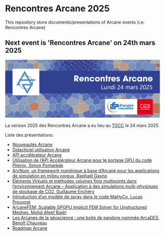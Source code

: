 # Rencontres Arcane 2025

This repository store documents/presentations of Arcane events (i.e. Rencontres Arcane)

## Next event is 'Rencontres Arcane' on 24th mars 2025

<img src="./visuel/BandeauARCANE_2025_V2.jpg" />

La version 2025 des Rencontres Arcane a eu lieu au [TGCC](https://www-hpc.cea.fr/en/TGCC.html) le 24 mars 2025.

Liste des présentations:

- [Nouveautés Arcane](./presentations/RencontresArcane2025_00_Arcane_Features.pdf)
- [Didacticiel utilisation Arcane](./presentations/RencontresArcane2025_01_Arcane_Intro.pdf)
- [API accélérateur Arcane](./presentations/RencontresArcane2025_02_Arcane_GPU.pdf)
- [Utilisation de l’API Accélérateur Arcane pour le portage GPU du code Phénix, Simon Pomarède](./presentations/RencontresArcane2025_03_PhenixAPIAccelerateur.pdf)
- [ArcNum, un framework numérique à base d’Arcane pour les applications de simulation en milieu poreux, Raphaël Gayno](./presentations/RencontresArcane2025_04_ArcNum_Sharc.pdf)
- [Éléments Virtuels et méthodes volumes finis multipoints dans l’environnement Arcane – Application à des simulations multi-physiques de stockage de CO2, Guillaume Enchéry](./presentations/RencontresArcane2025_05_VEF_CO2.pdf)
- [Introduction d’un modèle de spray dans le code MaHyCo, Lucas Prouvost](./presentations/RencontresArcane2025_06_ModeleSprayMaHyCo.pdf)
- [ArcaneFEM: Scalable GPGPU Implicit FEM Solver for Unstructured Meshes, Mohd Afeef Badri](./presentations/RencontresArcane2025_07_ArcaneFEM.pdf)
- [Les Arcanes de la géoscience : une boite de pandore nommée ArcaDES, Benoît Chauveau](./presentations/RencontresArcane2025_08_ArcaDES.pdf)
- [Roadmap Arcane](./presentations/RencontresArcane2025_09_Arcane_Roadmap.pdf)

